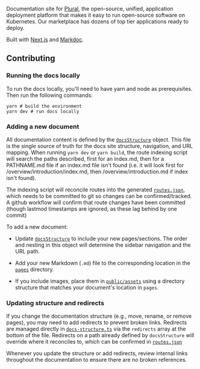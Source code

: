 Documentation site for [Plural](https://www.plural.sh/), the open-source, unified, application deployment platform that makes it easy to run open-source software on Kubernetes. Our marketplace has dozens of top tier applications ready to deploy.

Built with [Next.js](https://nextjs.org/) and [Markdoc](https://markdoc.dev/).

## Contributing

### Running the docs locally

To run the docs locally, you'll need to have yarn and node as prerequisites. Then run the following commands:

```shell
yarn # build the environment
yarn dev # run docs locally
```

### Adding a new document

All documentation content is defined by the [`docsStructure`](/src/routing/docs-structure.ts) object. This file is the single source of truth for the docs site structure, navigation, and URL mapping. When running `yarn dev` or `yarn build`, the route indexing script will search the paths described, first for an index.md, then for a PATHNAME.md file if an index.md file isn't found (i.e. it will look first for /overview/introduction/index.md, then /overview/introduction.md if index isn't found). 

The indexing script will reconcile routes into the generated [`routes.json`](/generated/routes.json), which needs to be committed to git so changes can be confirmed/tracked. A github workflow will confirm that route changes have been committed (though lastmod timestamps are ignored, as these lag behind by one commit)

To add a new document:
- Update [`docsStructure`](/src/routing/docs-structure.ts) to include your new pages/sections. The order and nesting in this object will determine the sidebar navigation and the URL path.

- Add your new Markdown (`.md`) file to the corresponding location in the [`pages`](/pages) directory.

- If you include images, place them in [`public/assets`](/public/assets) using a directory structure that matches your document's location in `pages`.

### Updating structure and redirects

If you change the documentation structure (e.g., move, rename, or remove pages), you may need to add redirects to prevent broken links. Redirects are managed directly in [`docs-structure.ts`](/src/routing/docs-structure.ts) via the `redirects` array at the bottom of the file. Redirects on a path already defined by `docsStructure` will override where it reconciles to, which can be confirmed in [`routes.json`](/generated/routes.json)

Whenever you update the structure or add redirects, review internal links throughout the documentation to ensure there are no broken references.